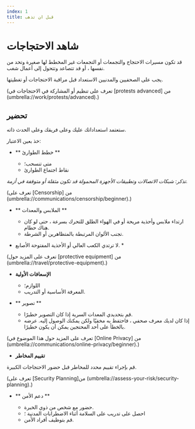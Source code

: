 ```yaml
---
index: 1
title: قبل ان تذهب
---
```

# شاهد الاحتجاجات

قد تكون مسيرات الاحتجاج والتجمعات أو التجمعات غير المخطط لها صغيرة وتحد من نفسها ، أو قد تتصاعد وتتحول إلى أعمال شغب.

يجب على الصحفيين والمدنيين الاستعداد قبل مراقبة الاحتجاجات أو تغطيتها.

(تعرف على تنظيم أو المشاركة في الاحتجاجات في  [protests advanced] من (umbrella://work/protests/advanced).)

## تحضير

ستعتمد استعداداتك عليك وعلى فريقك وعلى الحدث ذاته.

خذ بعين الاعتبار:

*   ** خطط الطوارئ **

    *   متى تنسحب؛
    *   نقاط اجتماع الطوارئ

_تذكر: شبكات الاتصالات وتطبيقات الأجهزة المحمولة قد تكون مثقلة أو متوقفة في أزمة._

(تعرف على [Censorship] من (umbrella://communications/censorship/beginner).)

*   ** الملابس والمعدات **

    *   ارتداء ملابس وأحذية مريحة أو في الهواء الطلق للتحرك بسرعة ، حتى لو كان هناك حطام.
    *   تجنب الألوان المرتبطة بالمتظاهرين أو الشرطة.

* لا ترتدي الكعب العالي أو الأحذية المفتوحة الأصابع. *

(تعرف على المزيد حول  [protective equipment] من (umbrella://travel/protective-equipment).)

*   **الإسعافات الأولية**

    *   اللوازم؛
    *   المعرفة الأساسية أو التدريب.

*   ** تصوير **

    *   قم بتحديدي المعدات السرية إذا كان التصوير خطيرًا.
    *   إذا كان لديك معرف صحفي ، فاحتفظ به مخفيًا ولكن يمكنك الوصول إليه. عرضه بالخطأ على أحد المحتجين يمكن أن يكون خطيرًا.

(تعرف على المزيد حول هذا الموضوع في [Online Privacy] من (umbrella://communications/online-privacy/beginner).)

*   **تقييم المخاطر**

قم بإجراء تقييم محدد للمخاطر قبل حضور الاحتجاجات الكبيرة.

(تعرف على  [Security Planning]من (umbrella://assess-your-risk/security-planning).)

*   ** دعم الأمن **

    *   حضور مع شخص من ذوي الخبرة.
    *   احصل على تدريب على السلامة أثناء الاضطرابات المدنية ؛
    *   قم بتوظيف أفراد الأمن.